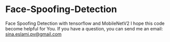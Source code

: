 # Face-Spoofing-Detection
Face Spoofing Detection with tensorflow and MobileNetV2
I hope this code become helpful for You.
If you have a question, you can send me an email: sina.eslami.pv@gmail.com
